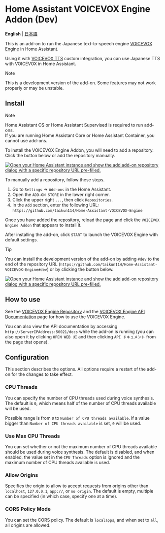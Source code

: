 # Home Assistant VOICEVOX Engine Addon (Dev)
**English** | [日本語](https://github.com/taikun114/Home-Assistant-VOICEVOX-Engine/blob/dev/docs/DOCS-ja.md)

This is an add-on to run the Japanese text-to-speech engine [VOICEVOX Engine](https://github.com/VOICEVOX/voicevox_engine) in Home Assistant.

Using it with [VOICEVOX TTS](https://github.com/taikun114/VOICEVOX-TTS-for-Home-Assistant) custom integration, you can use Japanese TTS with VOICEVOX in Home Assistant.

> [!NOTE]
> This is a development version of the add-on. Some features may not work properly or may be unstable.


## Install
>[!NOTE]
> Home Assistant OS or Home Assistant Supervised is required to run add-ons.\
> If you are running Home Assistant Core or Home Assistant Container, you cannot use add-ons.

To install the VOICEVOX Engine Addon, you will need to add a repository. Click the button below or add the repository manually.

[![Open your Home Assistant instance and show the add add-on repository dialog with a specific repository URL pre-filled.](https://my.home-assistant.io/badges/supervisor_add_addon_repository.svg)](https://my.home-assistant.io/redirect/supervisor_add_addon_repository/?repository_url=https%3A%2F%2Fgithub.com%2Ftaikun114%2FHome-Assistant-VOICEVOX-Engine)

To manually add a repository, follow these steps.
1. Go to `Settings` → `Add-ons` in the Home Assistant.
2. Open the `ADD-ON STORE` in the lower right corner.
3. Click the upper right `...`, then click `Repositories`.
4. In the `Add` section, enter the following URL:\
   `https://github.com/taikun114/Home-Assistant-VOICEVOX-Engine`

Once you have added the repository, reload the page and click the `VOICEVOX Engine Addon` that appears to install it.

After installing the add-on, click `START` to launch the VOICEVOX Engine with default settings.

> [!TIP]
> You can install the development version of the add-on by adding `#dev` to the end of the repository URL (`https://github.com/taikun114/Home-Assistant-VOICEVOX-Engine#dev`) or by clicking the button below.
>
> [![Open your Home Assistant instance and show the add add-on repository dialog with a specific repository URL pre-filled.](https://my.home-assistant.io/badges/supervisor_add_addon_repository.svg)](https://my.home-assistant.io/redirect/supervisor_add_addon_repository/?repository_url=https%3A%2F%2Fgithub.com%2Ftaikun114%2FHome-Assistant-VOICEVOX-Engine%23dev)


## How to use
See the [VOICEVOX Engine Repository](https://github.com/VOICEVOX/voicevox_engine) and the [VOICEVOX Engine API Documentation](https://voicevox.github.io/voicevox_engine/api/) page for how to use the VOICEVOX Engine.

You can also view the API documentation by accessing `http://ServerIPAddress:50021/docs` while the add-on is running (you can also open it by clicking `OPEN WEB UI` and then clicking `API ドキュメント` from the page that opens).


## Configuration
This section describes the options. All options require a restart of the add-on for the changes to take effect.

### CPU Threads
You can specify the number of CPU threads used during voice synthesis. The default is `0`, which means half of the number of CPU threads available will be used.

Possible range is from `0` to `Number of CPU threads available`. If a value bigger than `Number of CPU threads available` is set, `0` will be used.

### Use Max CPU Threads
You can set whether or not the maximum number of CPU threads available should be used during voice synthesis. The default is disabled, and when enabled, the value set in the `CPU Threads` option is ignored and the maximum number of CPU threads available is used.

### Allow Origins
Specifies the origin to allow to accept requests from origins other than `localhost`, `127.0.0.1`, `app://`, or `no origin`. The default is empty, multiple can be specified (in which case, specify one at a time).

### CORS Policy Mode
You can set the CORS policy. The default is `localapps`, and when set to `all`, all origins are allowed.
